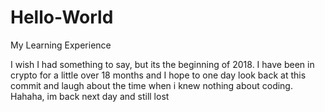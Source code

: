# Hello-World
My Learning Experience 

I wish I had something to say, but its the beginning of 2018. I have been in crypto for a little over 18 months and I hope to one day look back at this commit and laugh about the time when i knew nothing about coding. 
Hahaha, im back next day and still lost
